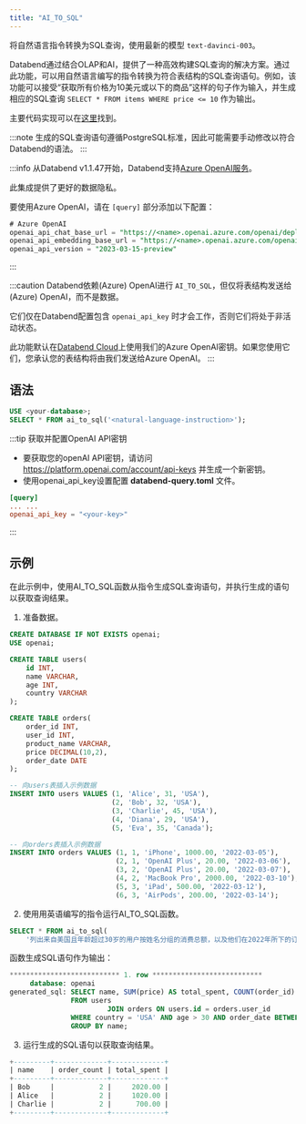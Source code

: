 ```yaml
---
title: "AI_TO_SQL"
---
```


将自然语言指令转换为SQL查询，使用最新的模型 `text-davinci-003`。

Databend通过结合OLAP和AI，提供了一种高效构建SQL查询的解决方案。通过此功能，可以用自然语言编写的指令转换为符合表结构的SQL查询语句。例如，该功能可以接受“获取所有价格为10美元或以下的商品”这样的句子作为输入，并生成相应的SQL查询 `SELECT * FROM items WHERE price <= 10` 作为输出。

主要代码实现可以在[这里](https://github.com/datafuselabs/databend/blob/1e93c5b562bd159ecb0f336bb88fd1b7f9dc4a62/src/query/service/src/table_functions/openai/ai_to_sql.rs)找到。

:::note
生成的SQL查询语句遵循PostgreSQL标准，因此可能需要手动修改以符合Databend的语法。
:::

:::info
从Databend v1.1.47开始，Databend支持[Azure OpenAI服务](https://azure.microsoft.com/en-au/products/cognitive-services/openai-service)。

此集成提供了更好的数据隐私。

要使用Azure OpenAI，请在 `[query]` 部分添加以下配置：

```sql
# Azure OpenAI
openai_api_chat_base_url = "https://<name>.openai.azure.com/openai/deployments/<name>/"
openai_api_embedding_base_url = "https://<name>.openai.azure.com/openai/deployments/<name>/"
openai_api_version = "2023-03-15-preview"
```

:::

:::caution
Databend依赖(Azure) OpenAI进行 `AI_TO_SQL`，但仅将表结构发送给(Azure) OpenAI，而不是数据。

它们仅在Databend配置包含 `openai_api_key` 时才会工作，否则它们将处于非活动状态。

此功能默认在[Databend Cloud](https://databend.com)上使用我们的Azure OpenAI密钥。如果您使用它们，您承认您的表结构将由我们发送给Azure OpenAI。
:::

## 语法

```sql
USE <your-database>;
SELECT * FROM ai_to_sql('<natural-language-instruction>');
```

:::tip 获取并配置OpenAI API密钥

- 要获取您的openAI API密钥，请访问 https://platform.openai.com/account/api-keys 并生成一个新密钥。
- 使用openai_api_key设置配置 **databend-query.toml** 文件。

```toml
[query]
... ...
openai_api_key = "<your-key>"
```

:::

## 示例

在此示例中，使用AI_TO_SQL函数从指令生成SQL查询语句，并执行生成的语句以获取查询结果。

1. 准备数据。

```sql
CREATE DATABASE IF NOT EXISTS openai;
USE openai;

CREATE TABLE users(
    id INT,
    name VARCHAR,
    age INT,
    country VARCHAR
);

CREATE TABLE orders(
    order_id INT,
    user_id INT,
    product_name VARCHAR,
    price DECIMAL(10,2),
    order_date DATE
);

-- 向users表插入示例数据
INSERT INTO users VALUES (1, 'Alice', 31, 'USA'),
                         (2, 'Bob', 32, 'USA'),
                         (3, 'Charlie', 45, 'USA'),
                         (4, 'Diana', 29, 'USA'),
                         (5, 'Eva', 35, 'Canada');

-- 向orders表插入示例数据
INSERT INTO orders VALUES (1, 1, 'iPhone', 1000.00, '2022-03-05'),
                          (2, 1, 'OpenAI Plus', 20.00, '2022-03-06'),
                          (3, 2, 'OpenAI Plus', 20.00, '2022-03-07'),
                          (4, 2, 'MacBook Pro', 2000.00, '2022-03-10'),
                          (5, 3, 'iPad', 500.00, '2022-03-12'),
                          (6, 3, 'AirPods', 200.00, '2022-03-14');
```

2. 使用用英语编写的指令运行AI_TO_SQL函数。

```sql
SELECT * FROM ai_to_sql(
    '列出来自美国且年龄超过30岁的用户按姓名分组的消费总额，以及他们在2022年所下的订单数量');
```

函数生成SQL语句作为输出：

```sql
*************************** 1. row ***************************
     database: openai
generated_sql: SELECT name, SUM(price) AS total_spent, COUNT(order_id) AS total_orders
               FROM users
                        JOIN orders ON users.id = orders.user_id
               WHERE country = 'USA' AND age > 30 AND order_date BETWEEN '2022-01-01' AND '2022-12-31'
               GROUP BY name;
```

3. 运行生成的SQL语句以获取查询结果。

```sql
+---------+-------------+-------------+
| name    | order_count | total_spent |
+---------+-------------+-------------+
| Bob     |           2 |     2020.00 |
| Alice   |           2 |     1020.00 |
| Charlie |           2 |      700.00 |
+---------+-------------+-------------+
```
